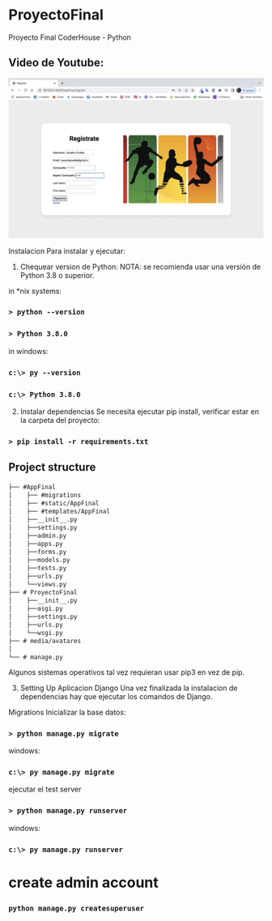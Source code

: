 # ProyectoFinal
Proyecto Final CoderHouse - Python
## Video de Youtube:
[![img](./portadavideo.png)](https://www.youtube.com/watch?v=d8W9MRVSZAM)

Instalacion
Para instalar y ejecutar:

1.  Chequear version de Python:
NOTA: se recomienda usar una versión de Python 3.8 o superior.

in *nix systems:

### `> python --version`
### `> Python 3.8.0`
in windows:

### `c:\> py --version`
### `c:\> Python 3.8.0`

2.  Instalar dependencias
Se necesita ejecutar pip install, verificar estar en la carpeta del proyecto:

### `> pip install -r requirements.txt`
## Project structure

``` 
├── #AppFinal
│    ├── #migrations
│    ├── #static/AppFinal
│    ├── #templates/AppFinal
│    ├──__init__.py
│    ├──settings.py
│    ├──admin.py
│    ├──apps.py
│    ├──forms.py
│    ├──models.py
│    ├──tests.py
│    ├──urls.py
│    └──views.py
├── # ProyectoFinal
│    ├──__init__.py
│    ├──asgi.py
│    ├──settings.py
│    ├──urls.py
│    └──wsgi.py
├── # media/avatares
│   
└── # manage.py

```
Algunos sistemas operativos tal vez requieran usar pip3 en vez de pip.

3.  Setting Up Aplicacion Django
Una vez finalizada la instalacion de dependencias hay que ejecutar los comandos de Django.

Migrations
Inicializar la base datos:

### `> python manage.py migrate`

windows:
### `c:\> py manage.py migrate`

ejecutar el test server
### `> python manage.py runserver`

windows:

### `c:\> py manage.py runserver`

# create admin account

### `python manage.py createsuperuser`
